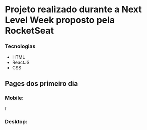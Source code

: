 
<h1> Projeto realizado durante a Next Level Week proposto pela RocketSeat </h1>

<h3>Tecnologias</h3>

<ul>
  <li>HTML</li>
  <li>ReactJS</li>  
  <li>CSS</li>  
</ul>

<h2> Pages dos primeiro dia </h2>

<h3> Mobile: </h3>

<img src="https://imgur.com/fozcPXB.png" alt="">f

<h3> Desktop: </h3>

<img src="https://imgur.com/C7XiEI0.png" alt="">

